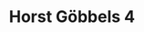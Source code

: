 ---
title:  Horst Göbbels 4
kunstenaar: Horst Göbbels
expositie:
tekoop: ja
prijs: 150
techniek: Porcelain
afmetingen: H 9.5 cm.- Doorsnede 27.5 cm.
lang: en
---